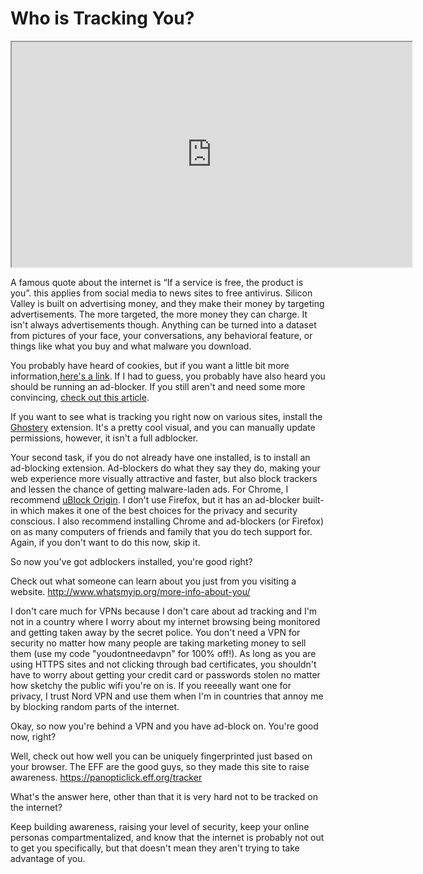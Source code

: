 # Who is Tracking You?

<iframe allowfullscreen class="fr-draggable" height="360" src="https://www.youtube.com/embed/f5O5aXektCw?wmode=opaque" width="640"></iframe>  

  

A famous quote about the internet is “If a service is free, the product
is you”. this applies from social media to news sites to free antivirus.
Silicon Valley is built on advertising money, and they make their money
by targeting advertisements. The more targeted, the more money they can
charge. It isn't always advertisements though. Anything can be turned
into a dataset from pictures of your face, your conversations, any
behavioral feature, or things like what you buy and what malware you
download.

You probably have heard of cookies, but if you want a little bit more
information,<a href="http://computer.howstuffworks.com/cookie.htm" rel="noopener"
target="_blank">here's a link</a>. If I had to guess, you probably have
also heard you should be running an ad-blocker. If you still aren't and
need some more convincing, [check out this
article](https://lifehacker.com/5649025/why-you-should-use-adblock-plus-even-if-you-dont-block-ads).

If you want to see what is tracking you right now on various sites,
install the <a href="https://www.ghostery.com/" rel="noopener"
target="_blank">Ghostery</a> extension. It's a pretty cool visual, and
you can manually update permissions, however, it isn't a full adblocker.

Your second task, if you do not already have one installed, is to
install an ad-blocking extension. Ad-blockers do what they say they do,
making your web experience more visually attractive and faster, but also
block trackers and lessen the chance of getting malware-laden ads. For
Chrome, I recommend <a
href="https://chrome.google.com/webstore/detail/ublock-origin/cjpalhdlnbpafiamejdnhcphjbkeiagm?hl=en"
rel="noopener" target="_blank">uBlock Origin</a>. I don't use Firefox,
but it has an ad-blocker built-in which makes it one of the best choices
for the privacy and security conscious. I also recommend installing
Chrome and ad-blockers (or Firefox) on as many computers of friends and
family that you do tech support for. Again, if you don't want to do this
now, skip it. 

So now you've got adblockers installed, you're good right?

Check out what someone can learn about you just from you visiting a
website.
<a href="http://www.whatsmyip.org/more-info-about-you/" rel="noopener"
target="_blank">http://www.whatsmyip.org/more-info-about-you/</a>

I don't care much for VPNs because I don't care about ad tracking and
I'm not in a country where I worry about my internet browsing being
monitored and getting taken away by the secret police. You don't need a
VPN for security no matter how many people are taking marketing money to
sell them (use my code "youdontneedavpn" for 100% off!). As long as you
are using HTTPS sites and not clicking through bad certificates, you
shouldn't have to worry about getting your credit card or passwords
stolen no matter how sketchy the public wifi you're on is. If you
reeeally want one for privacy, I trust Nord VPN and use them when I'm in
countries that annoy me by blocking random parts of the internet.

Okay, so now you're behind a VPN and you have ad-block on. You're good
now, right?

Well, check out how well you can be uniquely fingerprinted just based on
your browser. The EFF are the good guys, so they made this site to raise
awareness. <a href="https://panopticlick.eff.org/tracker" rel="noopener"
target="_blank">https://panopticlick.eff.org/tracker</a>

What's the answer here, other than that it is very hard not to be
tracked on the internet?

Keep building awareness, raising your level of security, keep your
online personas compartmentalized, and know that the internet is
probably not out to get you specifically, but that doesn't mean they
aren't trying to take advantage of you.
